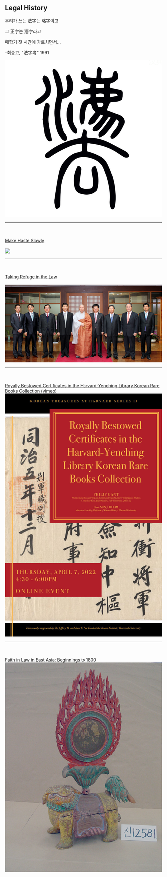 ## Legal History

우리가 쓰는 法字는 略字이고  

그 正字는 灋字라고  

매학기 첫 시간에 가르치면서...  


-최종고, "法字考" 1991  


<img src="images/fazi.png?raw=true"/>

---
<br><br>
[Make Haste Slowly](https://perma.cc/4ZMC-75UQ)
<br><br>
<img src="images/Jars Banner_Blue.png?raw=true"/>

---
<br><br>
[Taking Refuge in the Law](https://dash.harvard.edu/handle/1/37368169)
<br><br>
<img src="images/109425_44939.jpeg?raw=true"/>

---
<br><br>
[Royally Bestowed Certificates in the Harvard-Yenching Library Korean Rare Books Collection](https://korea.fas.harvard.edu/event/royallybestowedcertificates)[ (vimeo)](https://vimeo.com/channels/koreantreasures)
<img src="images/kt_certs.jpeg?raw=true"/>

---
<br><br>
[Faith in Law in East Asia: Beginnings to 1800](https://courses.yale.edu/?keyword=east%20404&srcdb=202103)
<img src="images/HTKD.jpg?raw=true"/>
